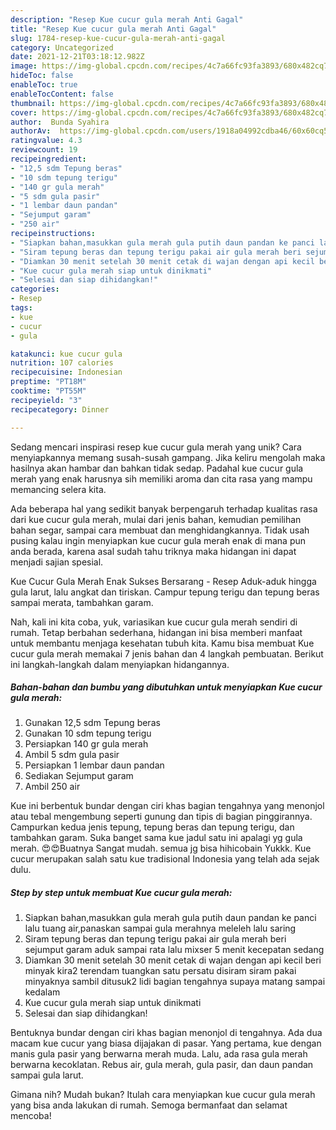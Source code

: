 ```yaml
---
description: "Resep Kue cucur gula merah Anti Gagal"
title: "Resep Kue cucur gula merah Anti Gagal"
slug: 1784-resep-kue-cucur-gula-merah-anti-gagal
category: Uncategorized
date: 2021-12-21T03:18:12.982Z
image: https://img-global.cpcdn.com/recipes/4c7a66fc93fa3893/680x482cq70/kue-cucur-gula-merah-foto-resep-utama.jpg
hideToc: false
enableToc: true
enableTocContent: false
thumbnail: https://img-global.cpcdn.com/recipes/4c7a66fc93fa3893/680x482cq70/kue-cucur-gula-merah-foto-resep-utama.jpg
cover: https://img-global.cpcdn.com/recipes/4c7a66fc93fa3893/680x482cq70/kue-cucur-gula-merah-foto-resep-utama.jpg
author:  Bunda Syahira
authorAv:  https://img-global.cpcdn.com/users/1918a04992cdba46/60x60cq50/avatar.jpg
ratingvalue: 4.3
reviewcount: 19
recipeingredient:
- "12,5 sdm Tepung beras"
- "10 sdm tepung terigu"
- "140 gr gula merah"
- "5 sdm gula pasir"
- "1 lembar daun pandan"
- "Sejumput garam"
- "250 air"
recipeinstructions:
- "Siapkan bahan,masukkan gula merah gula putih daun pandan ke panci lalu tuang air,panaskan sampai gula merahnya meleleh lalu saring"
- "Siram tepung beras dan tepung terigu pakai air gula merah beri sejumput garam aduk sampai rata lalu mixser 5 menit kecepatan sedang"
- "Diamkan 30 menit setelah 30 menit cetak di wajan dengan api kecil beri minyak kira2 terendam tuangkan satu persatu disiram siram pakai minyaknya sambil ditusuk2 lidi bagian tengahnya supaya matang sampai kedalam"
- "Kue cucur gula merah siap untuk dinikmati"
- "Selesai dan siap dihidangkan!"
categories:
- Resep
tags:
- kue
- cucur
- gula

katakunci: kue cucur gula 
nutrition: 107 calories
recipecuisine: Indonesian
preptime: "PT18M"
cooktime: "PT55M"
recipeyield: "3"
recipecategory: Dinner

---
```



Sedang mencari inspirasi resep kue cucur gula merah yang unik? Cara menyiapkannya memang susah-susah gampang. Jika keliru mengolah maka hasilnya akan hambar dan bahkan tidak sedap. Padahal kue cucur gula merah yang enak harusnya sih memiliki aroma dan cita rasa yang mampu memancing selera kita.


Ada beberapa hal yang sedikit banyak berpengaruh terhadap kualitas rasa dari kue cucur gula merah, mulai dari jenis bahan, kemudian pemilihan bahan segar, sampai cara membuat dan menghidangkannya. Tidak usah pusing kalau ingin menyiapkan kue cucur gula merah enak di mana pun anda berada, karena asal sudah tahu triknya maka hidangan ini dapat menjadi sajian spesial.

Kue Cucur Gula Merah Enak Sukses Bersarang - Resep Aduk-aduk hingga gula larut, lalu angkat dan tiriskan. Campur tepung terigu dan tepung beras sampai merata, tambahkan garam.


Nah, kali ini kita coba, yuk, variasikan kue cucur gula merah sendiri di rumah. Tetap berbahan sederhana, hidangan ini bisa memberi manfaat untuk membantu menjaga kesehatan tubuh kita. Kamu bisa membuat Kue cucur gula merah memakai 7 jenis bahan dan 4 langkah pembuatan. Berikut ini langkah-langkah dalam menyiapkan hidangannya.

<!--inarticleads1-->

##### Bahan-bahan dan bumbu yang dibutuhkan untuk menyiapkan Kue cucur gula merah:

1. Gunakan 12,5 sdm Tepung beras
1. Gunakan 10 sdm tepung terigu
1. Persiapkan 140 gr gula merah
1. Ambil 5 sdm gula pasir
1. Persiapkan 1 lembar daun pandan
1. Sediakan Sejumput garam
1. Ambil 250 air


Kue ini berbentuk bundar dengan ciri khas bagian tengahnya yang menonjol atau tebal mengembung seperti gunung dan tipis di bagian pinggirannya. Campurkan kedua jenis tepung, tepung beras dan tepung terigu, dan tambahkan garam. Suka banget sama kue jadul satu ini apalagi yg gula merah. 😍😍Buatnya Sangat mudah. semua jg bisa hihicobain Yukkk. Kue cucur merupakan salah satu kue tradisional Indonesia yang telah ada sejak dulu. 

<!--inarticleads2-->

##### Step by step untuk membuat Kue cucur gula merah:

1. Siapkan bahan,masukkan gula merah gula putih daun pandan ke panci lalu tuang air,panaskan sampai gula merahnya meleleh lalu saring
1. Siram tepung beras dan tepung terigu pakai air gula merah beri sejumput garam aduk sampai rata lalu mixser 5 menit kecepatan sedang
1. Diamkan 30 menit setelah 30 menit cetak di wajan dengan api kecil beri minyak kira2 terendam tuangkan satu persatu disiram siram pakai minyaknya sambil ditusuk2 lidi bagian tengahnya supaya matang sampai kedalam
1. Kue cucur gula merah siap untuk dinikmati
1. Selesai dan siap dihidangkan!

Bentuknya bundar dengan ciri khas bagian menonjol di tengahnya. Ada dua macam kue cucur yang biasa dijajakan di pasar. Yang pertama, kue dengan manis gula pasir yang berwarna merah muda. Lalu, ada rasa gula merah berwarna kecoklatan. Rebus air, gula merah, gula pasir, dan daun pandan sampai gula larut. 

Gimana nih? Mudah bukan? Itulah cara menyiapkan kue cucur gula merah yang bisa anda lakukan di rumah. Semoga bermanfaat dan selamat mencoba!
